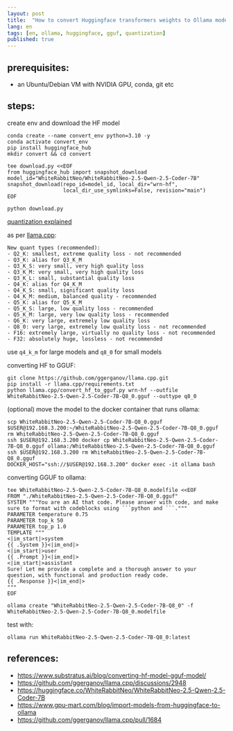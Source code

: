 ```yaml
---
layout: post
title:  "How to convert Huggingface transformers weights to Ollama model"
lang: en
tags: [en, ollama, huggingface, gguf, quantization]
published: true
---
```


## prerequisites:

- an Ubuntu/Debian VM with NVIDIA GPU, conda, git etc

## steps:

create env and download the HF model

```shell
conda create --name convert_env python=3.10 -y
conda activate convert_env
pip install huggingface_hub
mkdir convert && cd convert

tee download.py <<EOF
from huggingface_hub import snapshot_download
model_id="WhiteRabbitNeo/WhiteRabbitNeo-2.5-Qwen-2.5-Coder-7B"
snapshot_download(repo_id=model_id, local_dir="wrn-hf",
                  local_dir_use_symlinks=False, revision="main")
EOF

python download.py
```


[quantization explained](https://github.com/ggerganov/llama.cpp/pull/1684)


as per [llama.cpp](https://github.com/ggerganov/llama.cpp/blob/5f6e0c0dff1e7a89331e6b25eca9a9fd71324069/examples/make-ggml.py):
```
New quant types (recommended):
- Q2_K: smallest, extreme quality loss - not recommended
- Q3_K: alias for Q3_K_M
- Q3_K_S: very small, very high quality loss
- Q3_K_M: very small, very high quality loss
- Q3_K_L: small, substantial quality loss
- Q4_K: alias for Q4_K_M
- Q4_K_S: small, significant quality loss
- Q4_K_M: medium, balanced quality - recommended
- Q5_K: alias for Q5_K_M
- Q5_K_S: large, low quality loss - recommended
- Q5_K_M: large, very low quality loss - recommended
- Q6_K: very large, extremely low quality loss
- Q8_0: very large, extremely low quality loss - not recommended
- F16: extremely large, virtually no quality loss - not recommended
- F32: absolutely huge, lossless - not recommended
```

use `q4_k_m` for large models and `q8_0` for small models

converting HF to GGUF:

```shell
git clone https://github.com/ggerganov/llama.cpp.git
pip install -r llama.cpp/requirements.txt
python llama.cpp/convert_hf_to_gguf.py wrn-hf --outfile WhiteRabbitNeo-2.5-Qwen-2.5-Coder-7B-Q8_0.gguf --outtype q8_0
```

(optional) move the model to the docker container that runs ollama:

```shell
scp WhiteRabbitNeo-2.5-Qwen-2.5-Coder-7B-Q8_0.gguf $USER@192.168.3.200:~/WhiteRabbitNeo-2.5-Qwen-2.5-Coder-7B-Q8_0.gguf
rm WhiteRabbitNeo-2.5-Qwen-2.5-Coder-7B-Q8_0.gguf
ssh $USER@192.168.3.200 docker cp WhiteRabbitNeo-2.5-Qwen-2.5-Coder-7B-Q8_0.gguf ollama:/WhiteRabbitNeo-2.5-Qwen-2.5-Coder-7B-Q8_0.gguf
ssh $USER@192.168.3.200 rm WhiteRabbitNeo-2.5-Qwen-2.5-Coder-7B-Q8_0.gguf
DOCKER_HOST="ssh://$USER@192.168.3.200" docker exec -it ollama bash
```

converting GGUF to ollama:

```shell
tee WhiteRabbitNeo-2.5-Qwen-2.5-Coder-7B-Q8_0.modelfile <<EOF
FROM "./WhiteRabbitNeo-2.5-Qwen-2.5-Coder-7B-Q8_0.gguf"
SYSTEM """You are an AI that code. Please answer with code, and make sure to format with codeblocks using ```python and ```."""
PARAMETER temperature 0.75
PARAMETER top_k 50
PARAMETER top_p 1.0
TEMPLATE """
<|im_start|>system
{{ .System }}<|im_end|>
<|im_start|>user
{{ .Prompt }}<|im_end|>
<|im_start|>assistant
Sure! Let me provide a complete and a thorough answer to your question, with functional and production ready code.
{{ .Response }}<|im_end|>
"""
EOF

ollama create "WhiteRabbitNeo-2.5-Qwen-2.5-Coder-7B-Q8_0" -f WhiteRabbitNeo-2.5-Qwen-2.5-Coder-7B-Q8_0.modelfile

```

test with:

```shell
ollama run WhiteRabbitNeo-2.5-Qwen-2.5-Coder-7B-Q8_0:latest
```

## references:

- https://www.substratus.ai/blog/converting-hf-model-gguf-model/
- https://github.com/ggerganov/llama.cpp/discussions/2948
- https://huggingface.co/WhiteRabbitNeo/WhiteRabbitNeo-2.5-Qwen-2.5-Coder-7B
- https://www.gpu-mart.com/blog/import-models-from-huggingface-to-ollama
- https://github.com/ggerganov/llama.cpp/pull/1684
